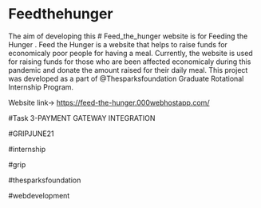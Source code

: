 # Feedthehunger
The aim of developing this # Feed_the_hunger website is for Feeding the Hunger . Feed the Hunger is a website that helps to raise funds for economicaly poor people for having a meal. Currently, the website is used for raising funds for those who are been affected economicaly during this pandemic and donate the amount raised for their daily meal. This project was developed as a part of @Thesparksfoundation Graduate Rotational Internship Program.

Website link-> https://feed-the-hunger.000webhostapp.com/

#Task 3-PAYMENT GATEWAY INTEGRATION

#GRIPJUNE21

#internship

#grip

#thesparksfoundation

#webdevelopment
